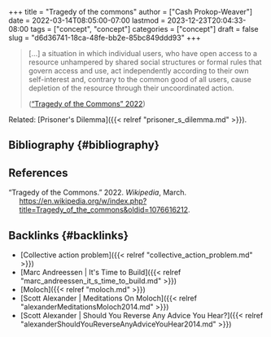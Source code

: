 +++
title = "Tragedy of the commons"
author = ["Cash Prokop-Weaver"]
date = 2022-03-14T08:05:00-07:00
lastmod = 2023-12-23T20:04:33-08:00
tags = ["concept", "concept"]
categories = ["concept"]
draft = false
slug = "d6d36741-18ca-48fe-bb2e-85bc849ddd93"
+++

> [...] a situation in which individual users, who have open access to a resource unhampered by shared social structures or formal rules that govern access and use, act independently according to their own self-interest and, contrary to the common good of all users, cause depletion of the resource through their uncoordinated action.
>
> (<a href="#citeproc_bib_item_1">“Tragedy of the Commons” 2022</a>)

Related: [Prisoner's Dilemma]({{< relref "prisoner_s_dilemma.md" >}}).


## Bibliography {#bibliography}

## References

<style>.csl-entry{text-indent: -1.5em; margin-left: 1.5em;}</style><div class="csl-bib-body">
  <div class="csl-entry"><a id="citeproc_bib_item_1"></a>“Tragedy of the Commons.” 2022. <i>Wikipedia</i>, March. <a href="https://en.wikipedia.org/w/index.php?title=Tragedy_of_the_commons&oldid=1076616212">https://en.wikipedia.org/w/index.php?title=Tragedy_of_the_commons&#38;oldid=1076616212</a>.</div>
</div>



## Backlinks {#backlinks}

-   [Collective action problem]({{< relref "collective_action_problem.md" >}})
-   [Marc Andreessen | It's Time to Build]({{< relref "marc_andreessen_it_s_time_to_build.md" >}})
-   [Moloch]({{< relref "moloch.md" >}})
-   [Scott Alexander | Meditations On Moloch]({{< relref "alexanderMeditationsMoloch2014.md" >}})
-   [Scott Alexander | Should You Reverse Any Advice You Hear?]({{< relref "alexanderShouldYouReverseAnyAdviceYouHear2014.md" >}})
